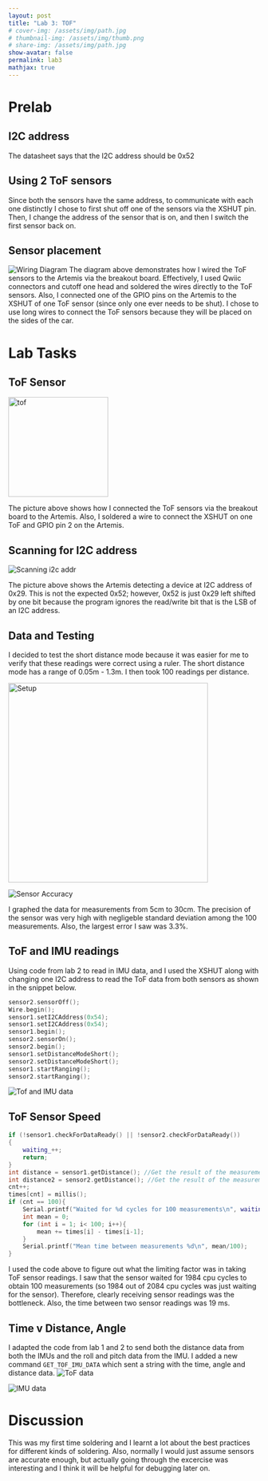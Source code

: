 ```yaml
---
layout: post
title: "Lab 3: TOF"
# cover-img: /assets/img/path.jpg
# thumbnail-img: /assets/img/thumb.png
# share-img: /assets/img/path.jpg
show-avatar: false
permalink: lab3
mathjax: true
---
```

<!-- ## TBD physcial stuff
- [x] Picture of sensors connected
- [x] SS of sensor data being output
- [x] 2ToF sensors data relay
- [x] Sensor speed data (what is the limiting factor?)
- [ ] Time v Distance (10 per measurement)
- [ ] Time v Angle (IMU) -->

# Prelab 
## I2C address
The datasheet says that the I2C address should be 0x52
## Using 2 ToF sensors
Since both the sensors have the same address, to communicate with each one distinctly I chose to first shut off one of the sensors via the XSHUT pin. 
Then, I change the address of the sensor that is on, and then I switch the first sensor back on. 
## Sensor placement
![Wiring Diagram](assets/img/lab3_wiring.png)
The diagram above demonstrates how I wired the ToF sensors to the Artemis via the breakout board. Effectively, I used Qwiic connectors and cutoff one 
head and soldered the wires directly to the ToF sensors. Also, I connected one of the GPIO pins on the Artemis to the XSHUT of one ToF sensor (since only one ever needs 
to be shut). I chose to use long wires to connect the ToF sensors because they will be placed on the sides of the car. 

# Lab Tasks
## ToF Sensor
<img src="assets/img/tof.jpeg" alt="tof" width="200"/>

The picture above shows how I connected the ToF sensors via the breakout board to the Artemis. Also, I soldered a wire to connect 
the XSHUT on one ToF and GPIO pin 2 on the Artemis. 
## Scanning for I2C address
![Scanning i2c addr](assets/img/i2c_addr.png)

The picture above shows the Artemis detecting a device at I2C address of 0x29. This is not the expected 0x52; however, 
0x52 is just 0x29 left shifted by one bit because the program ignores the read/write bit that is the LSB of an I2C address. 

## Data and Testing
I decided to test the short distance mode because it was easier for me to verify that these readings
were correct using a ruler. The short distance mode has a range of 0.05m - 1.3m. I then took 100 readings 
per distance. 

<img src="assets/img/sensor_setup.jpeg" alt="Setup" width="400"/>

![Sensor Accuracy](assets/img/sensor_acc.png)

I graphed the data for measurements from 5cm to 30cm. The precision of the sensor was very high with negligeble standard deviation 
among the 100 measurements. Also, the largest error I saw was 3.3%.  

## ToF and IMU readings
Using code from lab 2 to read in IMU data, and I used the XSHUT along with changing one I2C address to read the ToF data from both 
sensors as shown in the snippet below. 
```c++
sensor2.sensorOff();
Wire.begin();
sensor1.setI2CAddress(0x54);
sensor1.setI2CAddress(0x54);
sensor1.begin();
sensor2.sensorOn();
sensor2.begin();
sensor1.setDistanceModeShort();
sensor2.setDistanceModeShort();
sensor1.startRanging();
sensor2.startRanging();
```
![Tof and IMU data](assets/img/tof_imu.gif)
## ToF Sensor Speed
```c++
if (!sensor1.checkForDataReady() || !sensor2.checkForDataReady())
{
    waiting_++;
    return;
}
int distance = sensor1.getDistance(); //Get the result of the measurement from the sensor
int distance2 = sensor2.getDistance(); //Get the result of the measurement from the sensor
cnt++;
times[cnt] = millis();
if (cnt == 100){
    Serial.printf("Waited for %d cycles for 100 measurements\n", waiting_);
    int mean = 0;
    for (int i = 1; i< 100; i++){
        mean += times[i] - times[i-1];
    }
    Serial.printf("Mean time between measurements %d\n", mean/100);
}
```
I used the code above to figure out what the limiting factor was in taking ToF sensor readings. I saw that the sensor waited for 1984 cpu cycles to 
obtain 100 measurements (so 1984 out of 2084 cpu cycles was just waiting for the sensor). Therefore, clearly receiving sensor readings was the bottleneck. 
Also, the time between two sensor readings was 19 ms. 

## Time v Distance, Angle
I adapted the code from lab 1 and 2 to send both the distance data from both the IMUs and the roll and pitch data from the IMU. I 
added a new command `GET_TOF_IMU_DATA` which sent a string with the time, angle and distance data. 
![ToF data](assets/img/tof_data.png)

![IMU data](assets/img/imu_data.png)

# Discussion
This was my first time soldering and I learnt a lot about the best practices for different kinds of soldering. Also, normally 
I would just assume sensors are accurate enough, but actually going through the excercise was interesting and I think it will 
be helpful for debugging later on. 